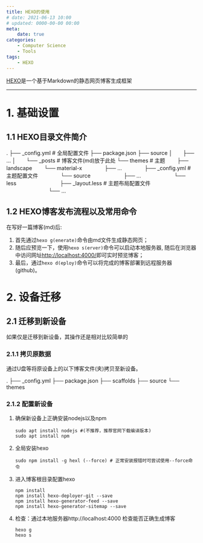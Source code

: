 ```yaml
---
title: HEXO的使用
# date: 2021-06-13 10:00
# updated: 0000-00-00 00:00
meta:
    date: true
categories: 
    - Computer Science
    - Tools
tags:
    - HEXO
---
```


[HEXO](https://hexo.io/zh-cn/)是一个基于Markdown的静态网页博客生成框架

---

<!-- more -->

# 1. 基础设置

## 1.1 HEXO目录文件简介

.
├── _config.yml # 全局配置文件
├── package.json
├── source
│　　├── ...
│　　└── _posts # 博客文件(md)放于此处
└── themes # 主题
　　├── landscape
　　└── material-x
　　　　├── ...
　　　　├── _config.yml # 主题配置文件
　　　　└── source
　　　　　　├── ...
　　　　　　└── less
　　　　　　　　├── _layout.less # 主题布局配置文件
　　　　　　　　└── ...

## 1.2 HEXO博客发布流程以及常用命令

在写好一篇博客(md)后:
1. 首先通过`hexo g(enerate)`命令由md文件生成静态网页；
2. 随后应预览一下，使用`hexo s(erver)`命令可以启动本地服务器,
随后在浏览器中访问网址[http://localhost:4000/](http://localhost:4000/)即可实时预览博客；
3. 最后，通过`hexo d(eploy)`命令可以将完成的博客部署到远程服务器(github)。

# 2. 设备迁移

## 2.1 迁移到新设备

如果仅是迁移到新设备，其操作还是相对比较简单的

### 2.1.1 拷贝原数据

通过U盘等将原设备上的以下博客文件(夹)拷贝至新设备。

.
├── _config.yml
├── package.json
├── scaffolds
├── source
└── themes

### 2.1.2 配置新设备

1. 确保新设备上正确安装nodejs以及npm
    ```shell
    sudo apt install nodejs #(不推荐，推荐官网下载编译版本)
    sudo apt install npm
    ```
2. 全局安装hexo
    ```shell
    sudo npm install -g hexl (--force) # 正常安装报错时可尝试使用--force命令
    ```
3. 进入博客根目录配置hexo
    ```shell
    npm install
    npm install hexo-deployer-git --save
    npm install hexo-generator-feed --save
    npm install hexo-generator-sitemap --save
    ```
4. 检查：通过本地服务器http://localhost:4000 检查能否正确生成博客
    ```shell
    hexo g
    hexo s
    ```